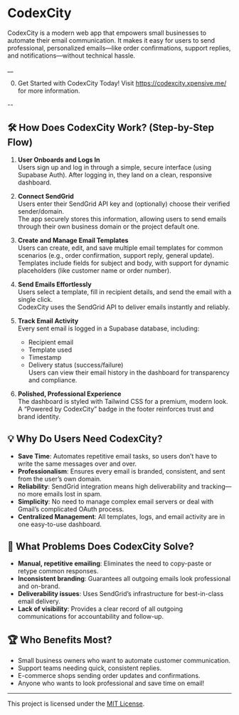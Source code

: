 # CodexCity

CodexCity is a modern web app that empowers small businesses to automate their email communication. It makes it easy for users to send professional, personalized emails—like order confirmations, support replies, and notifications—without technical hassle.

__


0. Get Started with CodexCity Today!
Visit https://codexcity.xpensive.me/ for more information.

--

## 🛠️ How Does CodexCity Work? (Step-by-Step Flow)

1. **User Onboards and Logs In**  
   Users sign up and log in through a simple, secure interface (using Supabase Auth). After logging in, they land on a clean, responsive dashboard.

2. **Connect SendGrid**  
   Users enter their SendGrid API key and (optionally) choose their verified sender/domain.  
   The app securely stores this information, allowing users to send emails through their own business domain or the project default one.

3. **Create and Manage Email Templates**  
   Users can create, edit, and save multiple email templates for common scenarios (e.g., order confirmation, support reply, general update).  
   Templates include fields for subject and body, with support for dynamic placeholders (like customer name or order number).

4. **Send Emails Effortlessly**  
   Users select a template, fill in recipient details, and send the email with a single click.  
   CodexCity uses the SendGrid API to deliver emails instantly and reliably.

5. **Track Email Activity**  
   Every sent email is logged in a Supabase database, including:
   - Recipient email  
   - Template used  
   - Timestamp  
   - Delivery status (success/failure)  
   Users can view their email history in the dashboard for transparency and compliance.

6. **Polished, Professional Experience**  
   The dashboard is styled with Tailwind CSS for a premium, modern look.  
   A “Powered by CodexCity” badge in the footer reinforces trust and brand identity.

## 💡 Why Do Users Need CodexCity?

- **Save Time**: Automates repetitive email tasks, so users don’t have to write the same messages over and over.  
- **Professionalism**: Ensures every email is branded, consistent, and sent from the user’s own domain.  
- **Reliability**: SendGrid integration means high deliverability and tracking—no more emails lost in spam.  
- **Simplicity**: No need to manage complex email servers or deal with Gmail’s complicated OAuth process.  
- **Centralized Management**: All templates, logs, and email activity are in one easy-to-use dashboard.

## 🚀 What Problems Does CodexCity Solve?

- **Manual, repetitive emailing**: Eliminates the need to copy-paste or retype common responses.  
- **Inconsistent branding**: Guarantees all outgoing emails look professional and on-brand.  
- **Deliverability issues**: Uses SendGrid’s infrastructure for best-in-class email delivery.  
- **Lack of visibility**: Provides a clear record of all outgoing communications for accountability and follow-up.

## 🏆 Who Benefits Most?

- Small business owners who want to automate customer communication.  
- Support teams needing quick, consistent replies.  
- E-commerce shops sending order updates and confirmations.  
- Anyone who wants to look professional and save time on email!

---
This project is licensed under the [MIT License](LICENSE).